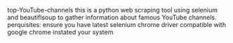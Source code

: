 top-YouTube-channels
this is a python web scraping tool using selenium and beautiflsoup to gather information about famous YouTube channels.
perquisites:
ensure you have latest selenium chrome driver compatible with google chrome instated your system
